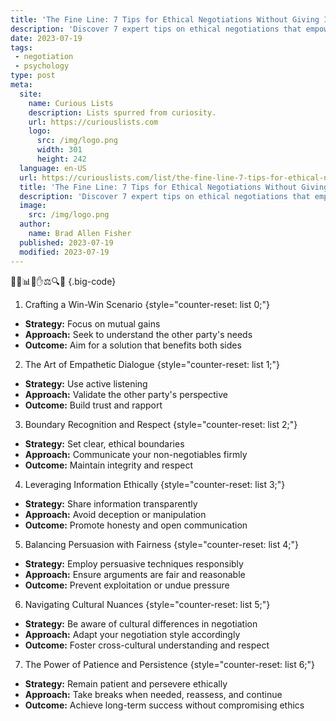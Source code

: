 ```yaml
---
title: 'The Fine Line: 7 Tips for Ethical Negotiations Without Giving In'
description: 'Discover 7 expert tips on ethical negotiations that empower you to reach win-win outcomes. Stay curious and achieve success without compromising your values.'
date: 2023-07-19
tags:
 - negotiation
 - psychology
type: post
meta:
  site:
    name: Curious Lists
    description: Lists spurred from curiosity.
    url: https://curiouslists.com
    logo:
      src: /img/logo.png
      width: 301
      height: 242
  language: en-US
  url: https://curiouslists.com/list/the-fine-line-7-tips-for-ethical-negotiations-without-giving-in
  title: 'The Fine Line: 7 Tips for Ethical Negotiations Without Giving In'
  description: 'Discover 7 expert tips on ethical negotiations that empower you to reach win-win outcomes. Stay curious and achieve success without compromising your values.'
  image:
    src: /img/logo.png
  author:
    name: Brad Allen Fisher
  published: 2023-07-19
  modified: 2023-07-19
---
```



🤝🧭📊👥✋⚖️🔍📝 {.big-code}

1. Crafting a Win-Win Scenario {style="counter-reset: list 0;"}
  - **Strategy:** Focus on mutual gains
  - **Approach:** Seek to understand the other party's needs
  - **Outcome:** Aim for a solution that benefits both sides

2. The Art of Empathetic Dialogue {style="counter-reset: list 1;"}
  - **Strategy:** Use active listening
  - **Approach:** Validate the other party's perspective
  - **Outcome:** Build trust and rapport

3. Boundary Recognition and Respect {style="counter-reset: list 2;"}
  - **Strategy:** Set clear, ethical boundaries
  - **Approach:** Communicate your non-negotiables firmly
  - **Outcome:** Maintain integrity and respect

4. Leveraging Information Ethically {style="counter-reset: list 3;"}
  - **Strategy:** Share information transparently
  - **Approach:** Avoid deception or manipulation
  - **Outcome:** Promote honesty and open communication

5. Balancing Persuasion with Fairness {style="counter-reset: list 4;"}
  - **Strategy:** Employ persuasive techniques responsibly
  - **Approach:** Ensure arguments are fair and reasonable
  - **Outcome:** Prevent exploitation or undue pressure

6. Navigating Cultural Nuances {style="counter-reset: list 5;"}
  - **Strategy:** Be aware of cultural differences in negotiation
  - **Approach:** Adapt your negotiation style accordingly
  - **Outcome:** Foster cross-cultural understanding and respect

7. The Power of Patience and Persistence {style="counter-reset: list 6;"}
  - **Strategy:** Remain patient and persevere ethically
  - **Approach:** Take breaks when needed, reassess, and continue
  - **Outcome:** Achieve long-term success without compromising ethics